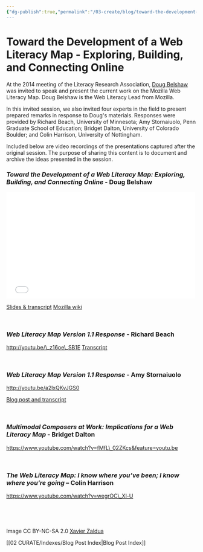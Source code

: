 ```yaml
---
{"dg-publish":true,"permalink":"/03-create/blog/toward-the-development-of-a-web-literacy-map-exploring-building-and-connecting-online/","title":"Toward the Development of a Web Literacy Map: Exploring, Building, and Connecting Online","tags":["lra","mozilla","webliteracy"]}
---
```


# Toward the Development of a Web Literacy Map - Exploring, Building, and Connecting Online

At the 2014 meeting of the Literacy Research Association, [Doug Belshaw](https://twitter.com/dajbelshaw) was invited to speak and present the current work on the Mozilla Web Literacy Map. Doug Belshaw is the Web Literacy Lead from Mozilla.

In this invited session, we also invited four experts in the field to present prepared remarks in response to Doug's materials. Responses were provided by Richard Beach, University of Minnesota; Amy Stornaiuolo, Penn Graduate School of Education; Bridget Dalton, University of Colorado Boulder; and Colin Harrison, University of Nottingham.

Included below are video recordings of the presentations captured after the original session. The purpose of sharing this content is to document and archive the ideas presented in the session.

### **_Toward the Development of a Web Literacy Map: Exploring, Building, and Connecting Online_ - Doug Belshaw**

<iframe src="//player.vimeo.com/video/114773831" width="500" height="281" frameborder="0" allowfullscreen="allowfullscreen"></iframe>

[Slides & transcript](http://dougbelshaw.com/wiki/LRA_2014/Talk) [Mozilla wiki](https://wiki.mozilla.org/Webmaker/WebLiteracyMap/v2)

 

### **_Web Literacy Map Version 1.1 Response_ - Richard Beach**

http://youtu.be/\_z16oe\_SB1E [Transcript](https://docs.google.com/document/d/1F92WLAN0ahMgxQ3MtIR2m3dbRgQK-Rv46deL_Ic4V-g/edit)

 

### **_Web Literacy Map Version 1.1 Response_ - Amy Stornaiuolo**

http://youtu.be/a2lxQKvJGS0

[Blog post and transcript](http://amystorn.com/2014-12-12/lra-talk-on-mozilla-web-literacies/)

 

### **_Multimodal Composers at Work: Implications for a Web Literacy Map_ - Bridget Dalton**

https://www.youtube.com/watch?v=fMfL\_02ZKcs&feature=youtu.be

 

### **_The Web Literacy Map: I know where you’ve been; I know where you’re going_ – Colin Harrison**

https://www.youtube.com/watch?v=wegrOC\_Xl-U

 

 

Image CC BY-NC-SA 2.0 [Xavier Zaldua](https://www.flickr.com/photos/zaldu34/7705544122/in/photolist-cJUVP1-3bgUJR-oHfqf6-mGXww5-aEXcfT-6L2FF9-6MKQz9-8JX9FG-aWmDJ6-4FDRrZ-6L2Ksq-oX5vx2-6KsQsf-5BRgQr-7ZSb2d-nen85w-6pu83V-aKcob2-6nLWVi-bUxgSR-5vX8Av-bFb7kQ-6Kv9nZ-nuahkk-gPPWoC-fyh3T1-7jFo6f-hcQUfr-dNWeNL-c4Yjo3-c3SYoW-owJK7U-9aoRYz-pomQxF-cbUwKb-a1tPe6-cZd1g3-ovk8m1-asy5XU-3bcw58-nLXJKz-bFTd3-dNE2A6-cm8Sn-2SvPH-pKUVvY-2NgXKD-5HuK7k-59Fqaw-eKsmzL)

[[02 CURATE/Indexes/Blog Post Index\|Blog Post Index]]